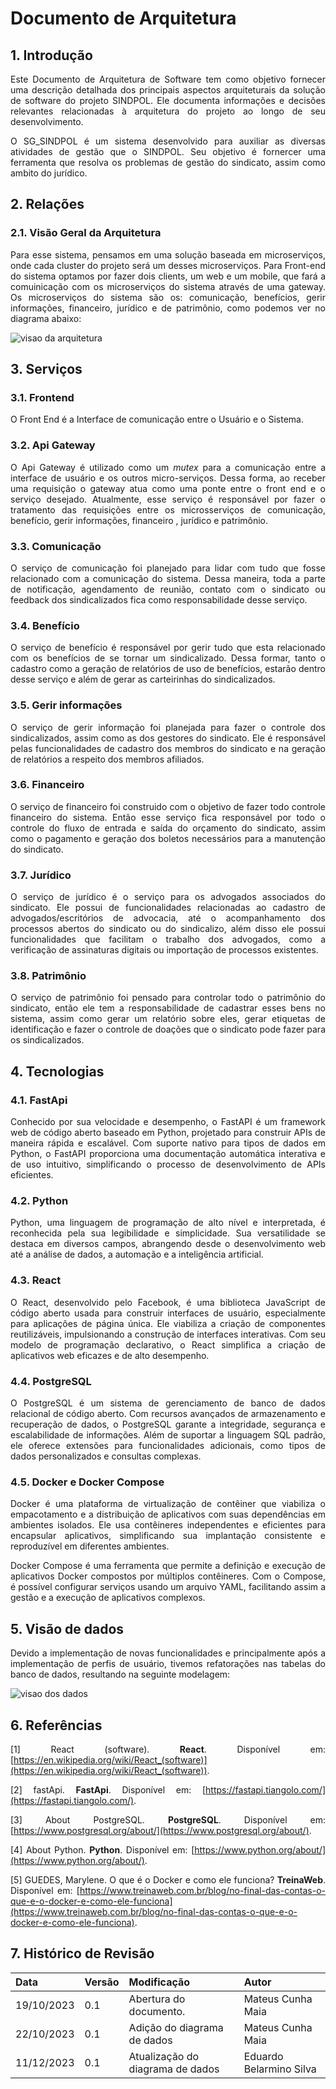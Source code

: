 # Documento de Arquitetura
<style>body {text-align: justify}</style>

## 1. Introdução

Este Documento de Arquitetura de Software tem como objetivo fornecer uma descrição detalhada dos principais aspectos arquiteturais da solução de software do projeto SINDPOL. Ele documenta informações e decisões relevantes relacionadas à arquitetura do projeto ao longo de seu desenvolvimento.

O SG_SINDPOL é um sistema desenvolvido para auxiliar as diversas atividades de gestão que o SINDPOL. Seu objetivo é fornercer uma ferramenta que resolva os problemas de gestão do sindicato, assim como ambito do jurídico.

## 2. Relações 

### 2.1. Visão Geral da Arquitetura 

Para esse sistema, pensamos em uma solução baseada em microserviços, onde cada cluster do projeto será um desses microserviços. Para Front-end do sistema optamos por fazer dois clients, um web e um mobile, que fará a comuinicação com os microserviços do sistema através de uma gateway. Os microserviços do sistema são os: comunicação, benefícios, gerir informações, financeiro, jurídico e de patrimônio, como podemos ver no diagrama abaixo: 

![visao da arquitetura](../assets/visao_arquitetura.png)


## 3. Serviços 
### 3.1. Frontend 
O Front End é a Interface de comunicação entre o Usuário e o Sistema.

### 3.2. Api Gateway 

O Api Gateway é utilizado como um _mutex_ para a comunicação entre a interface de usuário e os outros micro-serviços. Dessa forma, ao receber uma requisição o gateway atua como uma ponte entre o front end e o serviço desejado. Atualmente, esse serviço é responsável por fazer o tratamento das requisições entre os microsserviços de comunicação, benefício, gerir informações, financeiro , jurídico e patrimônio.

### 3.3. Comunicação

O serviço de comunicação foi planejado para lidar com tudo que fosse relacionado com a comunicação do sistema. Dessa maneira, toda a parte de notificação, agendamento de reunião, contato com o sindicato ou feedback dos sindicalizados fica como responsabilidade desse serviço.

### 3.4. Benefício


O serviço de benefício é responsável por gerir tudo que esta relacionado com os benefícios de se tornar um sindicalizado. Dessa formar, tanto o cadastro como a geração de relatórios de uso de benefícios, estarão dentro desse serviço e além de gerar as carteirinhas do sindicalizados.


### 3.5. Gerir informações

O serviço de gerir informação foi planejada para fazer o controle dos sindicalizados, assim como as dos gestores do sindicato. Ele é responsável pelas funcionalidades de cadastro dos membros do sindicato e na geração de relatórios a respeito dos membros afiliados.

### 3.6. Financeiro

O serviço de financeiro foi construido com o objetivo de fazer todo controle financeiro do sistema. Então esse serviço fica responsável por todo o controle do fluxo de entrada e saída do orçamento do sindicato, assim como o pagamento e  geração dos boletos necessários para a manutenção do sindicato.   

### 3.7. Jurídico

O serviço de jurídico é o serviço para os advogados associados do sindicato. Ele possui de funcionalidades relacionadas ao cadastro de advogados/escritórios de advocacia, até o acompanhamento dos processos abertos do sindicato ou do sindicalizo, além disso ele possui funcionalidades que facilitam o trabalho dos advogados, como a verificação de assinaturas digitais ou importação de processos existentes.

### 3.8. Patrimônio

O serviço de patrimônio foi pensado para controlar todo o patrimônio do sindicato, então ele tem a responsabilidade de cadastrar esses bens no sistema, assim como gerar um relatório sobre eles, gerar etiquetas de identificação e fazer o controle de doações que o sindicato pode fazer para os sindicalizados.  


## 4. Tecnologias 

### 4.1. FastApi 

Conhecido por sua velocidade e desempenho, o FastAPI é um framework web de código aberto baseado em Python, projetado para construir APIs de maneira rápida e escalável. Com suporte nativo para tipos de dados em Python, o FastAPI proporciona uma documentação automática interativa e de uso intuitivo, simplificando o processo de desenvolvimento de APIs eficientes.

### 4.2. Python

Python, uma linguagem de programação de alto nível e interpretada, é reconhecida pela sua legibilidade e simplicidade. Sua versatilidade se destaca em diversos campos, abrangendo desde o desenvolvimento web até a análise de dados, a automação e a inteligência artificial.

### 4.3. React

O React, desenvolvido pelo Facebook, é uma biblioteca JavaScript de código aberto usada para construir interfaces de usuário, especialmente para aplicações de página única. Ele viabiliza a criação de componentes reutilizáveis, impulsionando a construção de interfaces interativas. Com seu modelo de programação declarativo, o React simplifica a criação de aplicativos web eficazes e de alto desempenho.

### 4.4. PostgreSQL 

O PostgreSQL é um sistema de gerenciamento de banco de dados relacional de código aberto. Com recursos avançados de armazenamento e recuperação de dados, o PostgreSQL garante a integridade, segurança e escalabilidade de informações. Além de suportar a linguagem SQL padrão, ele oferece extensões para funcionalidades adicionais, como tipos de dados personalizados e consultas complexas.

### 4.5. Docker e Docker Compose 

Docker é uma plataforma de virtualização de contêiner que viabiliza o empacotamento e a distribuição de aplicativos com suas dependências em ambientes isolados. Ele usa contêineres independentes e eficientes para encapsular aplicativos, simplificando sua implantação consistente e reproduzível em diferentes ambientes.

Docker Compose é uma ferramenta que permite a definição e execução de aplicativos Docker compostos por múltiplos contêineres. Com o Compose, é possível configurar serviços usando um arquivo YAML, facilitando assim a gestão e a execução de aplicativos complexos.

## 5. Visão de dados 

Devido a implementação de novas funcionalidades e principalmente após a implementação de perfis de usuário, tivemos refatorações nas tabelas do banco de dados, resultando na seguinte modelagem:

![visao dos dados](../assets/visao_dados.jpg)

## 6. Referências

[1] React (software). **React**. Disponível em: [https://en.wikipedia.org/wiki/React_(software)](https://en.wikipedia.org/wiki/React_(software)).

[2] fastApi. **FastApi**. Disponível em: [https://fastapi.tiangolo.com/](https://fastapi.tiangolo.com/).

[3] About PostgreSQL. **PostgreSQL**. Disponível em: [https://www.postgresql.org/about/](https://www.postgresql.org/about/).

[4] About Python. **Python**. Disponível em: [https://www.python.org/about/](https://www.python.org/about/).

[5] GUEDES, Marylene. O que é o Docker e como ele funciona? **TreinaWeb**. Disponível em: [https://www.treinaweb.com.br/blog/no-final-das-contas-o-que-e-o-docker-e-como-ele-funciona](https://www.treinaweb.com.br/blog/no-final-das-contas-o-que-e-o-docker-e-como-ele-funciona).


## 7. Histórico de Revisão

| Data       | Versão | Modificação                                   | Autor                      |
| :--------- | :----- | :-------------------------------------------- | :------------------------- |
| 19/10/2023 | 0.1    | Abertura do documento.                        | Mateus Cunha Maia              |
| 22/10/2023 | 0.1    | Adição do diagrama de dados                        | Mateus Cunha Maia              |
| 11/12/2023 | 0.1    | Atualização do diagrama de dados                        | Eduardo Belarmino Silva              |






